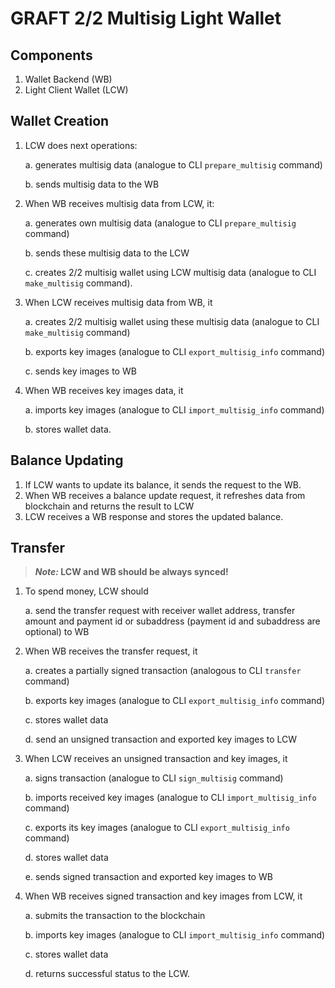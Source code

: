 # GRAFT 2/2 Multisig Light Wallet
## Components
1. Wallet Backend (WB)
2. Light Client Wallet (LCW)

## Wallet Creation
1. LCW does next operations:

   a. generates multisig data (analogue to CLI `prepare_multisig` command)

   b. sends multisig data to the WB

2. When WB receives multisig data from LCW, it:
   
   a. generates own multisig data (analogue to CLI `prepare_multisig` command)
  
   b. sends these multisig data to the LCW
  
   c. creates 2/2 multisig wallet using LCW multisig data (analogue to CLI `make_multisig` command).
  
3. When LCW receives multisig data from WB, it 

   a. creates 2/2 multisig wallet using these multisig data (analogue to CLI `make_multisig` command)

   b. exports key images (analogue to CLI `export_multisig_info` command)

   c. sends key images to WB

4. When WB receives key images data, it

   a. imports key images (analogue to CLI `import_multisig_info` command)

   b. stores wallet data.

## Balance Updating
1. If LCW wants to update its balance, it sends the request to the WB.
2. When WB receives a balance update request, it refreshes data from blockchain and returns the result to LCW
3. LCW receives a WB response and stores the updated balance.

## Transfer
>**_Note:_ LCW and WB should be always synced!**

1. To spend money, LCW should

   a. send the transfer request with receiver wallet address, transfer amount and payment id or subaddress (payment id and subaddress are optional) to WB

2. When WB receives the transfer request, it

   a. creates a partially signed transaction (analogous to CLI `transfer` command)

   b. exports key images (analogue to CLI `export_multisig_info` command)

   c. stores wallet data

   d. send an unsigned transaction and exported key images to LCW

3. When LCW receives an unsigned transaction and key images, it

   a. signs transaction (analogue to CLI `sign_multisig` command)

   b. imports received key images (analogue to CLI `import_multisig_info` command)

   c. exports its key images (analogue to CLI `export_multisig_info` command)

   d. stores wallet data

   e. sends signed transaction and exported key images to WB

4. When WB receives signed transaction and key images from LCW, it

   a. submits the transaction to the blockchain

   b. imports key images (analogue to CLI `import_multisig_info` command)

   c. stores wallet data

   d. returns successful status to the LCW.
